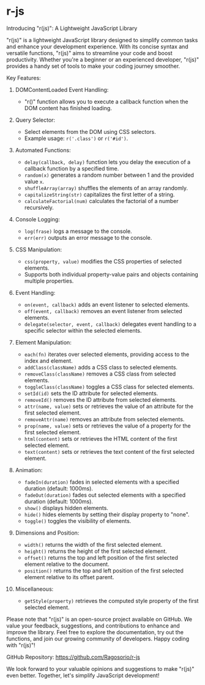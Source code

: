 # r-js
Introducing "r(js)": A Lightweight JavaScript Library

"r(js)" is a lightweight JavaScript library designed to simplify common tasks and enhance your development experience. With its concise syntax and versatile functions, "r(js)" aims to streamline your code and boost productivity. Whether you're a beginner or an experienced developer, "r(js)" provides a handy set of tools to make your coding journey smoother.

Key Features:

1. DOMContentLoaded Event Handling:
   - "r()" function allows you to execute a callback function when the DOM content has finished loading.

2. Query Selector:
   - Select elements from the DOM using CSS selectors.
   - Example usage: `r('.class')` or `r('#id')`.

3. Automated Functions:
   - `delay(callback, delay)` function lets you delay the execution of a callback function by a specified time.
   - `random(x)` generates a random number between 1 and the provided value `x`.
   - `shuffleArray(array)` shuffles the elements of an array randomly.
   - `capitalizeString(str)` capitalizes the first letter of a string.
   - `calculateFactorial(num)` calculates the factorial of a number recursively.

4. Console Logging:
   - `log(frase)` logs a message to the console.
   - `err(err)` outputs an error message to the console.

5. CSS Manipulation:
   - `css(property, value)` modifies the CSS properties of selected elements.
   - Supports both individual property-value pairs and objects containing multiple properties.

6. Event Handling:
   - `on(event, callback)` adds an event listener to selected elements.
   - `off(event, callback)` removes an event listener from selected elements.
   - `delegate(selector, event, callback)` delegates event handling to a specific selector within the selected elements.

7. Element Manipulation:
   - `each(fn)` iterates over selected elements, providing access to the index and element.
   - `addClass(className)` adds a CSS class to selected elements.
   - `removeClass(className)` removes a CSS class from selected elements.
   - `toggleClass(className)` toggles a CSS class for selected elements.
   - `setId(id)` sets the ID attribute for selected elements.
   - `removeId()` removes the ID attribute from selected elements.
   - `attr(name, value)` sets or retrieves the value of an attribute for the first selected element.
   - `removeAttr(name)` removes an attribute from selected elements.
   - `prop(name, value)` sets or retrieves the value of a property for the first selected element.
   - `html(content)` sets or retrieves the HTML content of the first selected element.
   - `text(content)` sets or retrieves the text content of the first selected element.

8. Animation:
   - `fadeIn(duration)` fades in selected elements with a specified duration (default: 1000ms).
   - `fadeOut(duration)` fades out selected elements with a specified duration (default: 1000ms).
   - `show()` displays hidden elements.
   - `hide()` hides elements by setting their display property to "none".
   - `toggle()` toggles the visibility of elements.

9. Dimensions and Position:
   - `width()` returns the width of the first selected element.
   - `height()` returns the height of the first selected element.
   - `offset()` returns the top and left position of the first selected element relative to the document.
   - `position()` returns the top and left position of the first selected element relative to its offset parent.

10. Miscellaneous:
    - `getStyle(property)` retrieves the computed style property of the first selected element.

Please note that "r(js)" is an open-source project available on GitHub. We value your feedback, suggestions, and contributions to enhance and improve the library. Feel free to explore the documentation, try out the functions, and join our growing community of developers. Happy coding with "r(js)"!

GitHub Repository: https://github.com/Ragosorio/r-js

We look forward to your valuable opinions and suggestions to make "r(js)" even better. Together, let's simplify JavaScript development!
